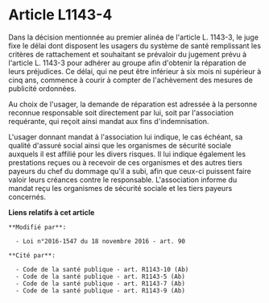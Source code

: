 # Article L1143-4

Dans la décision mentionnée au premier alinéa de l'article L. 1143-3, le juge fixe le délai dont disposent les usagers du
système de santé remplissant les critères de rattachement et souhaitant se prévaloir du jugement prévu à l'article L. 1143-3
pour adhérer au groupe afin d'obtenir la réparation de leurs préjudices. Ce délai, qui ne peut être inférieur à six mois ni
supérieur à cinq ans, commence à courir à compter de l'achèvement des mesures de publicité ordonnées. 

Au choix de l'usager, la demande de réparation est adressée à la personne reconnue responsable soit directement par lui, soit
par l'association requérante, qui reçoit ainsi mandat aux fins d'indemnisation.

L'usager donnant mandat à l'association lui indique, le cas échéant, sa qualité d'assuré social ainsi que les organismes de
sécurité sociale auxquels il est affilié pour les divers risques. Il lui indique également les prestations reçues ou à
recevoir de ces organismes et des autres tiers payeurs du chef du dommage qu'il a subi, afin que ceux-ci puissent faire
valoir leurs créances contre le responsable. L'association informe du mandat reçu les organismes de sécurité sociale et les
tiers payeurs concernés.

**Liens relatifs à cet article**

	**Modifié par**:

	  - Loi n°2016-1547 du 18 novembre 2016 - art. 90

	**Cité par**:

	  - Code de la santé publique - art. R1143-10 (Ab)
	  - Code de la santé publique - art. R1143-5 (Ab)
	  - Code de la santé publique - art. R1143-7 (Ab)
	  - Code de la santé publique - art. R1143-9 (Ab)
